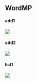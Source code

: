 ## WordMP

#### add1
<img src="https://private-user-images.githubusercontent.com/102216616/266488348-3fed621b-017e-4779-898b-ad1824a4b921.png?jwt=eyJhbGciOiJIUzI1NiIsInR5cCI6IkpXVCJ9.eyJpc3MiOiJnaXRodWIuY29tIiwiYXVkIjoicmF3LmdpdGh1YnVzZXJjb250ZW50LmNvbSIsImtleSI6ImtleTEiLCJleHAiOjE2OTQ2NjE1MzgsIm5iZiI6MTY5NDY2MTIzOCwicGF0aCI6Ii8xMDIyMTY2MTYvMjY2NDg4MzQ4LTNmZWQ2MjFiLTAxN2UtNDc3OS04OThiLWFkMTgyNGE0YjkyMS5wbmc_WC1BbXotQWxnb3JpdGhtPUFXUzQtSE1BQy1TSEEyNTYmWC1BbXotQ3JlZGVudGlhbD1BS0lBSVdOSllBWDRDU1ZFSDUzQSUyRjIwMjMwOTE0JTJGdXMtZWFzdC0xJTJGczMlMkZhd3M0X3JlcXVlc3QmWC1BbXotRGF0ZT0yMDIzMDkxNFQwMzEzNThaJlgtQW16LUV4cGlyZXM9MzAwJlgtQW16LVNpZ25hdHVyZT00OTg4Njc1MjdiMTJjM2E5OGE4NTI3MmFkODNkZmE2OTYxZTA1ZTY2ZGI5MzRlN2E3NGFlM2UzM2UzNTBjMDdmJlgtQW16LVNpZ25lZEhlYWRlcnM9aG9zdCZhY3Rvcl9pZD0wJmtleV9pZD0wJnJlcG9faWQ9MCJ9.ZD7n-dm3FOGbFBp0Q_MubH0f4sKYDVMYa2owikaw71U">

#### add2
<img src="https://private-user-images.githubusercontent.com/102216616/266488352-883bbba0-8fd9-401d-a482-83e02216bb40.png?jwt=eyJhbGciOiJIUzI1NiIsInR5cCI6IkpXVCJ9.eyJpc3MiOiJnaXRodWIuY29tIiwiYXVkIjoicmF3LmdpdGh1YnVzZXJjb250ZW50LmNvbSIsImtleSI6ImtleTEiLCJleHAiOjE2OTQxNDE1NDEsIm5iZiI6MTY5NDE0MTI0MSwicGF0aCI6Ii8xMDIyMTY2MTYvMjY2NDg4MzUyLTg4M2JiYmEwLThmZDktNDAxZC1hNDgyLTgzZTAyMjE2YmI0MC5wbmc_WC1BbXotQWxnb3JpdGhtPUFXUzQtSE1BQy1TSEEyNTYmWC1BbXotQ3JlZGVudGlhbD1BS0lBSVdOSllBWDRDU1ZFSDUzQSUyRjIwMjMwOTA4JTJGdXMtZWFzdC0xJTJGczMlMkZhd3M0X3JlcXVlc3QmWC1BbXotRGF0ZT0yMDIzMDkwOFQwMjQ3MjFaJlgtQW16LUV4cGlyZXM9MzAwJlgtQW16LVNpZ25hdHVyZT1mNzhhNGZjNDdiMzcwMzQ3ZDBiYjMzYTY3Y2YzOThmZTZkZTI5YTQ0NjhmYTQzODg5NTg3MzE3NDFlZDVmYTJjJlgtQW16LVNpZ25lZEhlYWRlcnM9aG9zdCZhY3Rvcl9pZD0wJmtleV9pZD0wJnJlcG9faWQ9MCJ9.ceeFcgTWWSzoXFeKPahlP8pziUAgIId-F1ixes46byQ">

#### list1
<img src="https://private-user-images.githubusercontent.com/102216616/266488354-68589cdd-38ab-401e-ba0d-bdbed8955c51.png?jwt=eyJhbGciOiJIUzI1NiIsInR5cCI6IkpXVCJ9.eyJpc3MiOiJnaXRodWIuY29tIiwiYXVkIjoicmF3LmdpdGh1YnVzZXJjb250ZW50LmNvbSIsImtleSI6ImtleTEiLCJleHAiOjE2OTQxNDE1NDEsIm5iZiI6MTY5NDE0MTI0MSwicGF0aCI6Ii8xMDIyMTY2MTYvMjY2NDg4MzU0LTY4NTg5Y2RkLTM4YWItNDAxZS1iYTBkLWJkYmVkODk1NWM1MS5wbmc_WC1BbXotQWxnb3JpdGhtPUFXUzQtSE1BQy1TSEEyNTYmWC1BbXotQ3JlZGVudGlhbD1BS0lBSVdOSllBWDRDU1ZFSDUzQSUyRjIwMjMwOTA4JTJGdXMtZWFzdC0xJTJGczMlMkZhd3M0X3JlcXVlc3QmWC1BbXotRGF0ZT0yMDIzMDkwOFQwMjQ3MjFaJlgtQW16LUV4cGlyZXM9MzAwJlgtQW16LVNpZ25hdHVyZT03ZThiNWVlOGRkZDk2Y2VkZTRmOTVjMzgwNTY3YTM0NGM5ZjZlZTljYzVkOWRlOTVjZGYyMzIwNTZkOGQ2OTlkJlgtQW16LVNpZ25lZEhlYWRlcnM9aG9zdCZhY3Rvcl9pZD0wJmtleV9pZD0wJnJlcG9faWQ9MCJ9.b6m_e4kt9BOj5JFMuwlhO9cHzPSvcfKEdr7ayEcaQxE">
